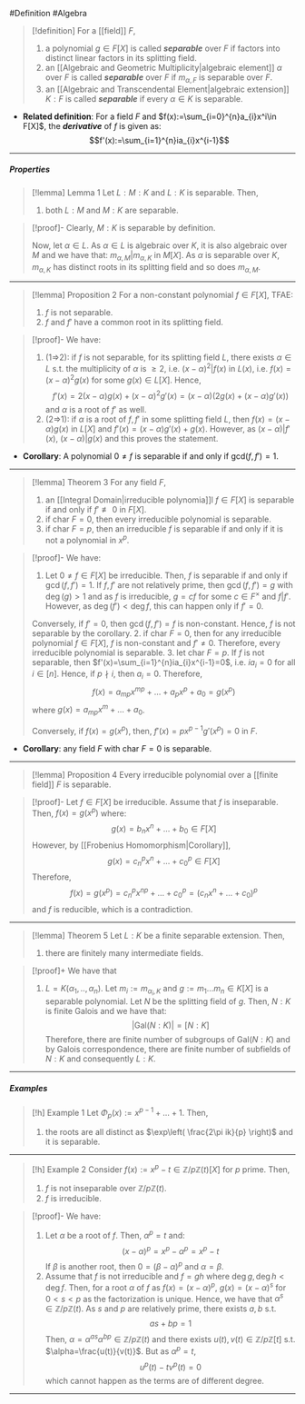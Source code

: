 #Definition #Algebra 

> [!definition]
> For a [[field]] $F$, 
> 1. a polynomial $g\in F[X]$ is called ***separable*** over $F$ if factors into distinct linear factors in its splitting field.
> 2. an [[Algebraic and Geometric Multiplicity|algebraic element]] $\alpha$ over $F$ is called ***separable*** over $F$ if $m_{\alpha,F}$ is separable over $F$.
> 3. an [[Algebraic and Transcendental Element|algebraic extension]] $K:F$ is called ***separable*** if every $\alpha\in K$ is separable.
- **Related definition**: For a field $F$ and $f(x):=\sum_{i=0}^{n}a_{i}x^i\in F[X]$, the ***derivative*** of $f$ is given as: $$f'(x):=\sum_{i=1}^{n}ia_{i}x^{i-1}$$
---
##### Properties
> [!lemma] Lemma 1
> Let $L:M:K$ and $L:K$ is separable. Then, 
> 1. both $L:M$ and $M:K$ are separable.

> [!proof]-
> Clearly, $M:K$ is separable by definition. 
> 
> Now, let $\alpha\in L$. As $\alpha\in L$ is algebraic over $K$, it is also algebraic over $M$ and we have that: $m_{\alpha,M}|m_{\alpha,K}$ in $M[X]$. As $\alpha$ is separable over $K$, $m_{\alpha,K}$ has distinct roots in its splitting field and so does $m_{\alpha,M}$. 
> 
---
> [!lemma] Proposition 2
> For a non-constant polynomial $f\in F[X]$, TFAE:
> 1. $f$ is not separable.
> 2. $f$ and $f'$ have a common root in its splitting field.

> [!proof]-
> We have:
> 1. (1=>2): if $f$ is not separable, for its splitting field $L$, there exists $\alpha\in L$ s.t. the multiplicity of $\alpha$ is $\geq 2$, i.e. $(x-\alpha)^2|f(x)$ in $L(x)$, i.e. $f(x)=(x-\alpha)^{2}g(x)$ for some $g(x)\in L[X]$. Hence, $$f'(x)=2(x-\alpha)g(x)+(x-\alpha)^{2}g'(x)=(x-\alpha)(2g(x)+(x-\alpha)g'(x))$$and $\alpha$ is a root of $f'$ as well.
> 2. (2=>1): if $\alpha$ is a root of $f,f'$ in some splitting field $L$, then $f(x)=(x-\alpha)g(x)$ in $L[X]$ and $f'(x)=(x-\alpha)g'(x)+g(x)$. However, as $(x-\alpha)|f'(x)$, $(x-\alpha)|g(x)$ and this proves the statement.

- **Corollary**: A polynomial $0\neq f$ is separable if and only if $\text{gcd}(f,f')=1$. 
---
> [!lemma] Theorem 3
> For any field $F$, 
> 1. an [[Integral Domain|irreducible polynomia]]l $f\in F[X]$ is separable if and only if $f'\not\equiv 0$ in $F[X]$.
> 1. if $\text{char }F=0$, then every irreducible polynomial is separable. 
> 2. if $\text{char }F=p$, then an irreducible $f$ is separable if and only if it is not a polynomial in $x^p$.

> [!proof]-
> We have:
> 1. Let $0\neq f\in F[X]$ be irreducible. Then, $f$ is separable if and only if $\gcd(f,f')=1$. If $f,f'$ are not relatively prime, then $\gcd(f,f')=g$ with $\deg(g)>1$ and as $f$ is irreducible, $g=cf$ for some $c\in F^\times$ and $f|f'$. However, as $\deg(f')<\deg f$, this can happen only if $f'=0$.
> 	
> 	Conversely, if $f'=0$, then $\gcd(f,f')=f$ is non-constant. Hence, $f$ is not separable by the corollary.
> 2. if $\text{char }F=0$, then for any irreducible polynomial $f\in F[X]$, $f$ is non-constant and $f'\neq 0$. Therefore, every irreducible polynomial is separable.
> 3. let $\text{char }F=p$. If $f$ is not separable, then $f'(x)=\sum_{i=1}^{n}ia_{i}x^{i-1}=0$, i.e. $ia_{i}=0$ for all $i\in [n]$. Hence, if $p\nmid i$, then $a_{i}=0$. Therefore, $$f(x)=a_{mp}x^{mp}+\dots+a_{p}x^p+a_{0}=g(x^p)$$where $g(x)=a_{mp}x^m+\dots+a_{0}$. 
> 
> 	Conversely, if $f(x)=g(x^p)$, then, $f'(x)=px^{p-1}g'(x^p)=0$ in $F$.
- **Corollary**: any field $F$ with $\text{char }F=0$ is separable.
---
> [!lemma] Proposition 4
> Every irreducible polynomial over a [[finite field]] $F$ is separable.

> [!proof]-
> Let $f\in F[X]$ be irreducible. Assume that $f$ is inseparable. Then,  $f(x)=g(x^p)$ where: $$g(x)=b_{n}x^n+\dots+b_{0}\in F[X]$$However, by [[Frobenius Homomorphism|Corollary]], $$g(x)=c_{n}^px^n+\dots+c_{0}^p\in F[X]$$Therefore, $$f(x)=g(x^p)=c_{n}^px^{np}+\dots+c_{0}^p=(c_{n}x^n+\dots+c_{0})^p$$and $f$ is reducible, which is a contradiction.
---
> [!lemma] Theorem 5
> Let $L:K$ be a finite separable extension. Then, 
> 1. there are finitely many intermediate fields.

> [!proof]+
> We have that 
> 1. $L=K(\alpha_{1},..,\alpha_{n})$. Let $m_{i}:=m_{\alpha_{i},K}$ and $g:=m_{1}\dots m_{n}\in K[X]$ is a separable polynomial. Let $N$ be the splitting field of $g$. Then, $N:K$ is finite Galois and we have that: $$\left| \text{Gal}(N:K) \right| =[N:K]$$Therefore, there are finite number of subgroups of $\text{Gal}(N:K)$ and by Galois correspondence, there are finite number of subfields of $N:K$ and consequently $L:K$.
---
##### Examples
> [!h] Example 1
> Let $\Phi_{p}(x):=x^{p-1}+\dots+1$. Then, 
> 1. the roots are all distinct as $\exp\left( \frac{2\pi ik}{p} \right)$ and it is separable.
---
> [!h] Example 2
> Consider $f(x):=x^p-t\in \mathbb{Z}/p\mathbb{Z}(t)[X]$ for $p$ prime. Then, 
> 1. $f$ is not inseparable over $\mathbb{Z} / p\mathbb{Z}(t)$.
> 1. $f$ is irreducible.

> [!proof]-
> We have:
> 1. Let $\alpha$ be a root of $f$. Then, $\alpha^p=t$ and: $$(x-\alpha)^p=x^p-\alpha^p=x^p-t$$If $\beta$ is another root, then $0=(\beta-\alpha)^p$ and $\alpha=\beta$.
> 2. Assume that $f$ is not irreducible and $f=gh$ where $\deg g,\deg h<\deg f$. Then, for a root $\alpha$ of $f$ as $f(x)=(x-\alpha)^p$, $g(x)=(x-\alpha)^s$ for $0<s<p$ as the factorization is unique. Hence, we have that $\alpha^s\in \mathbb{Z} /p\mathbb{Z}(t)$. As $s$ and $p$ are relatively prime, there exists $a,b$ s.t. $$as+bp=1$$Then, $\alpha=\alpha^{as}\alpha^{bp}\in \mathbb{Z} /p\mathbb{Z}(t)$ and there exists $u(t),v(t)\in \mathbb{Z} / p\mathbb{Z}[t]$ s.t. $\alpha=\frac{u(t)}{v(t)}$. But as $\alpha^p=t$, $$u^p(t)-tv^p(t)=0$$which cannot happen as the terms are of different degree.
---
